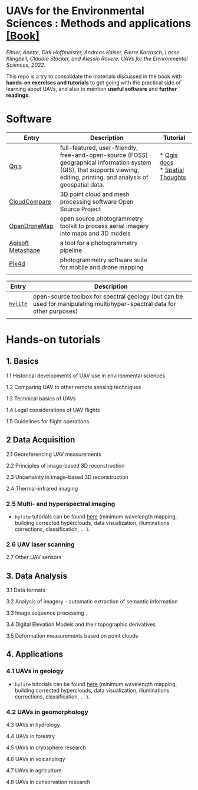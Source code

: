 # UAVs for the Environmental Sciences : Methods and applications [[Book]](https://www.researchgate.net/publication/359619321_UAVs_for_the_Environmental_Sciences)

_Eltner, Anette, Dirk Hoffmeister, Andreas Kaiser, Pierre Karrasch, Lasse Klingbeil, Claudia Stöcker, and Alessio Rovere. UAVs for the Environmental Sciences, 2022._

This repo is a try to consolidate the materials discussed in the book with **hands-on exercises and tutorials** to get going with the practical side of learning about UAVs, and also to mention **useful software** and **further readings**.

# Software

<!-- prettier-ignore-start -->
| Entry | Description | Tutorial |
|---|---|---| 
| [Qgis](https://qgis.org) | full-featured, user-friendly, free-and-open-source (FOSS) geographical information system (GIS), that supports viewing, editing, printing, and analysis of geospatial data. | * [Qgis docs](https://docs.qgis.org/testing/en/docs/) <br> * [Spatial Thoughts](https://www.qgistutorials.com/en/)|
| [CloudCompare](https://www.danielgm.net/cc/) | 3D point cloud and mesh processing software Open Source Project | |
| [OpenDroneMap](https://opendronemap.org/) | open source photogrammetry toolkit to process aerial imagery into maps and 3D models | |
| [Agisoft Metashape](https://www.agisoft.com/) | a tool for a photogrammetry pipeline | |
| [Pix4d](https://www.pix4d.com/) | photogrammetry software suite for mobile and drone mapping | |
| | | |
<!-- prettier-ignore-end -->

<!-- prettier-ignore-start -->
| Entry | Description |
|---|---|
| [`hylite`](https://github.com/hifexplo/hylite) | open-source toolbox for spectral geology (but can be used for manipulating multi/hyper-spectral data for other purposes) | 
| | | 
<!-- prettier-ignore-end -->

# Hands-on tutorials

## 1. Basics

1.1 Historical developments of UAV use in environmental sciences

1.2 Comparing UAV to other remote sensing techniques

1.3 Technical basics of UAVs

1.4 Legal considerations of UAV flights

1.5 Guidelines for flight operations

## 2 Data Acquisition

2.1 Georeferencing UAV measurements

2.2 Principles of image-based 3D reconstruction

2.3 Uncertainty in image-based 3D reconstruction

2.4 Thermal-infrared imaging

### 2.5 Multi- and hyperspectral imaging

- `hylite` tutorials can be found [here](https://hifexplo.github.io/hylite/hylite.html) (minimum wavelength mapping, building corrected hyperclouds, data visualization, illuminations corrections, classification, ... ).

### 2.6 UAV laser scanning

2.7 Other UAV sensors

## 3. Data Analysis

3.1 Data formats

3.2 Analysis of imagery – automatic extraction of semantic information

3.3 Image sequence processing

3.4 Digital Elevation Models and their topographic derivatives

3.5 Deformation measurements based on point clouds

## 4. Applications

### 4.1 UAVs in geology

- `hylite` tutorials can be found [here](https://hifexplo.github.io/hylite/hylite.html) (minimum wavelength mapping, building corrected hyperclouds, data visualization, illuminations corrections, classification, ... ).

### 4.2 UAVs in geomorphology

4.3 UAVs in hydrology

4.4 UAVs in forestry

4.5 UAVs in cryosphere research

4.6 UAVs in volcanology

4.7 UAVs in agriculture

4.8 UAVs in conservation research
